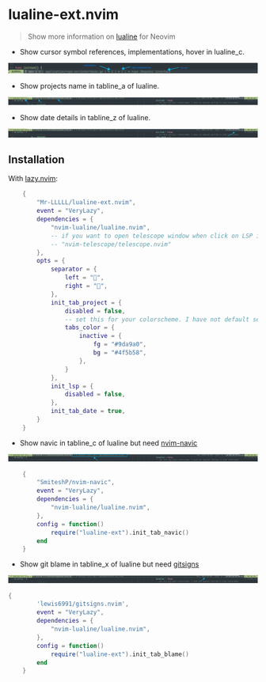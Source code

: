# lualine-ext.nvim

> Show more information on [lualine](https://github.com/nvim-lualine/lualine.nvim)  for Neovim

- Show cursor symbol references, implementations, hover in lualine_c.

![Screenshot](https://github.com/Mr-LLLLL/media/blob/master/lualine-ext/lsp.png)

- Show projects name in tabline_a of lualine.
  
![Screenshot](https://github.com/Mr-LLLLL/media/blob/master/lualine-ext/projects.png)

- Show date details in tabline_z of lualine.

![Screenshot](https://github.com/Mr-LLLLL/media/blob/master/lualine-ext/date.png)

## Installation

With [lazy.nvim](https://github.com/folk/lazy.nvim):

``` lua
    {
        "Mr-LLLLL/lualine-ext.nvim",
        event = "VeryLazy",
        dependencies = {
            "nvim-lualine/lualine.nvim",
            -- if you want to open telescope window when click on LSP info of lualine, uncomment it
            -- "nvim-telescope/telescope.nvim"
        },
        opts = {
            separator = {
                left = "",
                right = "",
            },
            init_tab_project = {
                disabled = false,
                -- set this for your colorscheme. I have not default setting in diff colorcheme. 
                tabs_color = {
                    inactive = {
                        fg = "#9da9a0",
                        bg = "#4f5b58",
                    },
                }
            },
            init_lsp = {
                disabled = false,
            },
            init_tab_date = true,
        }
    }
```

- Show navic in tabline_c of lualine but need [nvim-navic](https://github.com/SmiteshP/nvim-navic)

![Screenshot](https://github.com/Mr-LLLLL/media/blob/master/lualine-ext/navic.png)

``` lua
    {
        "SmiteshP/nvim-navic",
        event = "VeryLazy",
        dependencies = {
            "nvim-lualine/lualine.nvim",
        },
        config = function()
            require("lualine-ext").init_tab_navic()
        end
    }

```

- Show git blame in tabline_x of lualine but need [gitsigns](https://github.com/lewis6991/gitsigns.nvim)

![Screenshot](https://github.com/Mr-LLLLL/media/blob/master/lualine-ext/git_blame.png)

``` lua
{
        'lewis6991/gitsigns.nvim',
        event = "VeryLazy",
        dependencies = {
            "nvim-lualine/lualine.nvim",
        },
        config = function()
            require("lualine-ext").init_tab_blame()
        end
    }

```
